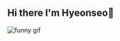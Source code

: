 ## Hi there I'm Hyeonseo👋

![funny gif]([https://media.giphy.com/media/xT9IgG50Fb7Mi0prBC/giphy.gif](https://media.giphy.com/media/bcKmIWkUMCjVm/giphy.gif?cid=ecf05e47n1vila315tdee7sc376qbc1vki4t25xoej69yyac&ep=v1_gifs_search&rid=giphy.gif&ct=g))

<!--
**hyeonseogo/hyeonseogo** is a ✨ _special_ ✨ repository because its `README.md` (this file) appears on your GitHub profile.

Here are some ideas to get you started:

- 🔭 I’m currently working on ...
- 🌱 I’m currently learning ...
- 👯 I’m looking to collaborate on ...
- 🤔 I’m looking for help with ...
- 💬 Ask me about ...
- 📫 How to reach me: ...
- 😄 Pronouns: ...
- ⚡ Fun fact: ...
-->
